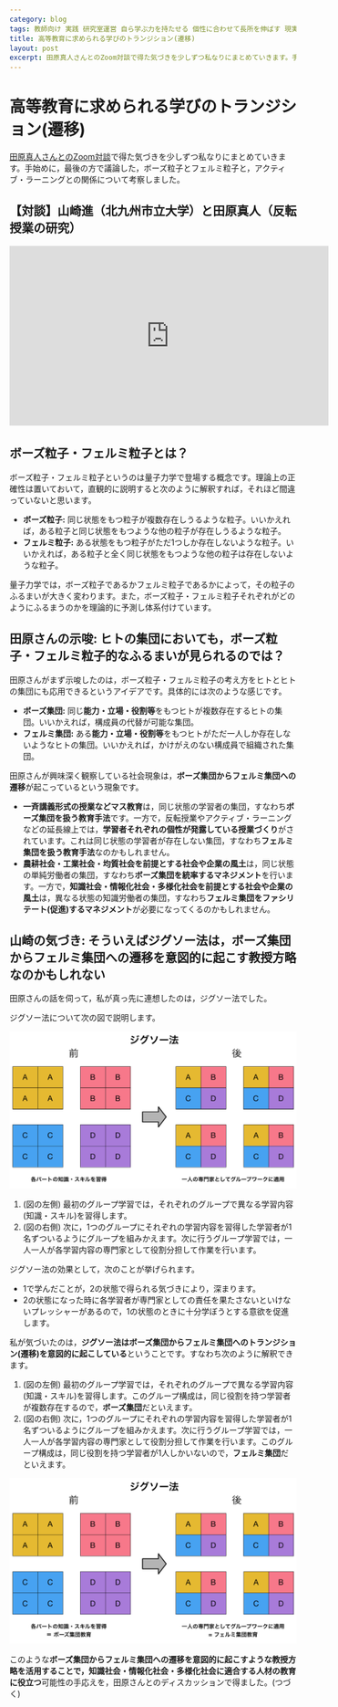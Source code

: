 ```yaml
---
category: blog
tags: 教師向け 実践 研究室運営 自ら学ぶ力を持たせる 個性に合わせて長所を伸ばす 現実社会の問題解決の経験を積ませる 学習意欲
title: 高等教育に求められる学びのトランジション(遷移)
layout: post
excerpt: 田原真人さんとのZoom対談で得た気づきを少しずつ私なりにまとめていきます。手始めに，最後の方で議論した，ボーズ粒子とフェルミ粒子と，アクティブ・ラーニングとの関係について考察しました。
---
```

# 高等教育に求められる学びのトランジション(遷移)

[田原真人さんとのZoom対談](http://zoom-japan.net?p=383)で得た気づきを少しずつ私なりにまとめていきます。手始めに，最後の方で議論した，ボーズ粒子とフェルミ粒子と，アクティブ・ラーニングとの関係について考察しました。

## 【対談】山崎進（北九州市立大学）と田原真人（反転授業の研究）

<iframe width="560" height="315" src="https://www.youtube.com/embed/nrzttnBrH-0" frameborder="0" allowfullscreen></iframe>

## ボーズ粒子・フェルミ粒子とは？

ボーズ粒子・フェルミ粒子というのは量子力学で登場する概念です。理論上の正確性は置いておいて，直観的に説明すると次のように解釈すれば，それほど間違っていないと思います。

* **ボーズ粒子:** 同じ状態をもつ粒子が複数存在しうるような粒子。いいかえれば，ある粒子と同じ状態をもつような他の粒子が存在しうるような粒子。
* **フェルミ粒子:** ある状態をもつ粒子がただ1つしか存在しないような粒子。いいかえれば，ある粒子と全く同じ状態をもつような他の粒子は存在しないような粒子。

量子力学では，ボーズ粒子であるかフェルミ粒子であるかによって，その粒子のふるまいが大きく変わります。また，ボーズ粒子・フェルミ粒子それぞれがどのようにふるまうのかを理論的に予測し体系付けています。

## 田原さんの示唆: ヒトの集団においても，ボーズ粒子・フェルミ粒子的なふるまいが見られるのでは？

田原さんがまず示唆したのは，ボーズ粒子・フェルミ粒子の考え方をヒトとヒトの集団にも応用できるというアイデアです。具体的には次のような感じです。

* **ボーズ集団:** 同じ**能力・立場・役割等**をもつヒトが複数存在するヒトの集団。いいかえれば，構成員の代替が可能な集団。
* **フェルミ集団:** ある**能力・立場・役割等**をもつヒトがただ一人しか存在しないようなヒトの集団。いいかえれば，かけがえのない構成員で組織された集団。

田原さんが興味深く観察している社会現象は，**ボーズ集団からフェルミ集団への遷移**が起こっているという現象です。

* **一斉講義形式の授業などマス教育**は，同じ状態の学習者の集団，すなわち**ボーズ集団を扱う教育手法**です。一方で，反転授業やアクティブ・ラーニングなどの延長線上では，**学習者それぞれの個性が発露している授業づくり**がされています。これは同じ状態の学習者が存在しない集団，すなわち**フェルミ集団を扱う教育手法**なのかもしれません。
* **農耕社会・工業社会・均質社会を前提とする社会や企業の風土**は，同じ状態の単純労働者の集団，すなわち**ボーズ集団を統率するマネジメント**を行います。一方で，**知識社会・情報化社会・多様化社会を前提とする社会や企業の風土**は，異なる状態の知識労働者の集団，すなわち**フェルミ集団をファシリテート(促進)するマネジメント**が必要になってくるのかもしれません。

## 山崎の気づき: そういえばジグソー法は，ボーズ集団からフェルミ集団への遷移を意図的に起こす教授方略なのかもしれない

田原さんの話を伺って，私が真っ先に連想したのは，ジグソー法でした。

ジグソー法について次の図で説明します。

![ジグソー法](/assets/images/jigsaw.png)

1. (図の左側) 最初のグループ学習では，それぞれのグループで異なる学習内容(知識・スキル)を習得します。
2. (図の右側) 次に，1つのグループにそれぞれの学習内容を習得した学習者が1名ずついるようにグループを組みかえます。次に行うグループ学習では，一人一人が各学習内容の専門家として役割分担して作業を行います。

ジグソー法の効果として，次のことが挙げられます。

* 1で学んだことが，2の状態で得られる気づきにより，深まります。
* 2の状態になった時に各学習者が専門家としての責任を果たさないといけないプレッシャーがあるので，1の状態のときに十分学ぼうとする意欲を促進します。

私が気づいたのは，**ジグソー法はボーズ集団からフェルミ集団へのトランジション(遷移)を意図的に起こしている**ということです。すなわち次のように解釈できます。

1. (図の左側) 最初のグループ学習では，それぞれのグループで異なる学習内容(知識・スキル)を習得します。このグループ構成は，同じ役割を持つ学習者が複数存在するので，**ボーズ集団**だといえます。
2. (図の右側) 次に，1つのグループにそれぞれの学習内容を習得した学習者が1名ずついるようにグループを組みかえます。次に行うグループ学習では，一人一人が各学習内容の専門家として役割分担して作業を行います。このグループ構成は，同じ役割を持つ学習者が1人しかいないので，**フェルミ集団**だといえます。

![ボーズ・フェルミとジグソー法](/assets/images/Boson-Fermion-Jigsaw.png)

このような**ボーズ集団からフェルミ集団への遷移を意図的に起こすような教授方略を活用することで，知識社会・情報化社会・多様化社会に適合する人材の教育に役立つ**可能性の手応えを，田原さんとのディスカッションで得ました。(つづく)

